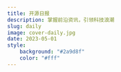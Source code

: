 ```yaml
---
title: 开源日报
description: 掌握前沿资讯，引领科技浪潮
slug: daily
image: cover-daily.jpg
date: 2023-05-01
style:
    background: "#2a9d8f"
    color: "#fff"
---
```

